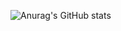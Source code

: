 ![Anurag's GitHub stats](https://github-readme-stats.vercel.app/api?username=tjdwjs23&show_icons=true&theme=radical)
